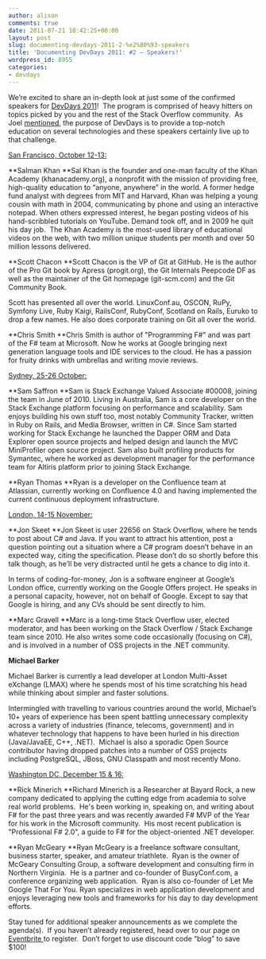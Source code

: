 ```yaml
---
author: alison
comments: true
date: 2011-07-21 18:42:25+00:00
layout: post
slug: documenting-devdays-2011-2-%e2%80%93-speakers
title: 'Documenting DevDays 2011: #2 – Speakers!'
wordpress_id: 8955
categories:
- devdays
---
```


We’re excited to share an in-depth look at just some of the confirmed speakers for [DevDays 2011](http://devdays.stackoverflow.com/)!  The program is comprised of heavy hitters on topics picked by you and the rest of the Stack Overflow community.  As Joel [mentioned](http://blog.stackoverflow.com/2011/06/devdays-is-back/), the purpose of DevDays is to provide a top-notch education on several technologies and these speakers certainly live up to that challenge.

[San Francisco, October 12-13:](http://devdays.stackoverflow.com/san-francisco/)

**Salman Khan
**Sal Khan is the founder and one-man faculty of the Khan Academy (khanacademy.org), a nonprofit with the mission of providing free, high-quality education to “anyone, anywhere” in the world. A former hedge fund analyst with degrees from MIT and Harvard, Khan was helping a young cousin with math in 2004, communicating by phone and using an interactive notepad. When others expressed interest, he began posting videos of his hand-scribbled tutorials on YouTube. Demand took off, and in 2009 he quit his day job.  The Khan Academy is the most-used library of educational videos on the web, with two million unique students per month and over 50 million lessons delivered.

**Scott Chacon
**Scott Chacon is the VP of Git at GitHub. He is the author of the Pro Git book by Apress (progit.org), the Git Internals Peepcode DF as well as the maintainer of the Git homepage (git-scm.com) and the Git Community Book.

Scott has presented all over the world. LinuxConf.au, OSCON, RuPy, Symfony Live, Ruby Kaigi, RailsConf, RubyConf, Scotland on Rails, Euruko to drop a few names. He also does corporate training on Git all over the world.

**Chris Smith
**Chris Smith is author of "Programming F#" and was part of the F# team at Microsoft. Now he works at Google bringing next generation language tools and IDE services to the cloud. He has a passion for fruity drinks with umbrellas and writing movie reviews.

[Sydney, 25-26 October:](http://devdays.stackoverflow.com/london/)

**Sam Saffron
**Sam is Stack Exchange Valued Associate #00008, joining the team in June of 2010. Living in Australia, Sam is a core developer on the Stack Exchange platform focusing on performance and scalability. Sam enjoys building his own stuff too, most notably Community Tracker, written in Ruby on Rails, and Media Browser, written in C#. Since Sam started working for Stack Exchange he launched the Dapper ORM and Data Explorer open source projects and helped design and launch the MVC MiniProfiler open source project. Sam also built profiling products for Symantec, where he worked as development manager for the performance team for Altiris platform prior to joining Stack Exchange.

**Ryan Thomas
**Ryan is a developer on the Confluence team at Atlassian, currently working on Confluence 4.0 and having implemented the current continuous deployment infrastructure.

[London, 14-15 November:](http://devdays.stackoverflow.com/london/)

**Jon Skeet
**Jon Skeet is user 22656 on Stack Overflow, where he tends to post about C# and Java. If you want to attract his attention, post a question pointing out a situation where a C# program doesn’t behave in an expected way, citing the specification. Please don’t do so shortly before this talk though, as he’ll be very distracted until he gets a chance to dig into it.

In terms of coding-for-money, Jon is a software engineer at Google’s London office, currently working on the Google Offers project. He speaks in a personal capacity, however, not on behalf of Google. Except to say that Google is hiring, and any CVs should be sent directly to him.

**Marc Gravell
**Marc is a long-time Stack Overflow user, elected moderator, and has been working on the Stack Overflow / Stack Exchange team since 2010. He also writes some code occasionally (focusing on C#), and is involved in a number of OSS projects in the .NET community.

**Michael Barker**

Michael Barker is currently a lead developer at London Multi-Asset eXchange (LMAX) where he spends most of his time scratching his head while thinking about simpler and faster solutions.

Intermingled with travelling to various countries around the world, Michael’s 10+ years of experience has been spent battling unnecessary complexity across a variety of industries (finance, telecoms, government) and in whatever technology that happens to have been hurled in his direction (Java/JavaEE, C++, .NET).  Michael is also a sporadic Open Source contributor having dropped patches into a number of OSS projects including PostgreSQL, JBoss, GNU Classpath and most recently Mono.

[Washington DC, December 15 & 16:](http://devdays.stackoverflow.com/washington-dc/)

**Rick Minerich
**Richard Minerich is a Researcher at Bayard Rock, a new company dedicated to applying the cutting edge from academia to solve real world problems.  He's been working in, speaking on, and writing about F# for the past three years and was recently awarded F# MVP of the Year for his work in the Microsoft community.  His most recent publication is "Professional F# 2.0", a guide to F# for the object-oriented .NET developer.

**Ryan McGeary
**Ryan McGeary is a freelance software consultant, business starter, speaker, and amateur triathlete.  Ryan is the owner of McGeary Consulting Group, a software development and consulting firm in Northern Virginia.  He is a partner and co-founder of BusyConf.com, a conference organizing web application.  Ryan is also co-founder of Let Me Google That For You. Ryan specializes in web application development and enjoys leveraging new tools and frameworks for his day to day development efforts.

Stay tuned for additional speaker announcements as we complete the agenda(s).  If you haven’t already registered, head over to our page on [Eventbrite ](http://stackoverflow.eventbrite.com/)to register.  Don’t forget to use discount code “blog” to save $100!


